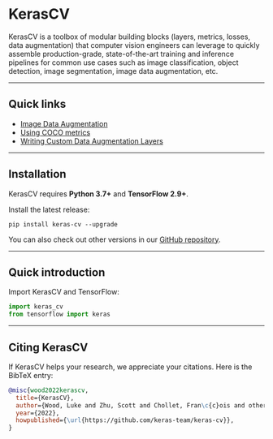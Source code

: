 # KerasCV

KerasCV is a toolbox of modular building blocks (layers, metrics, losses, data augmentation) that computer vision engineers can leverage to quickly assemble production-grade, state-of-the-art training and inference pipelines for common use cases such as image classification, object detection, image segmentation, image data augmentation, etc.

---
## Quick links

* [Image Data Augmentation](/guides/keras_cv/cut_mix_mix_up_and_rand_augment/)
* [Using COCO metrics](/guides/keras_cv/coco_metrics/)
* [Writing Custom Data Augmentation Layers](/guides/keras_cv/custom_image_augmentations/)
---
## Installation

KerasCV requires **Python 3.7+** and **TensorFlow 2.9+**.

Install the latest release:

```
pip install keras-cv --upgrade
```

You can also check out other versions in our
[GitHub repository](https://github.com/keras-team/keras-cv/releases).

---
## Quick introduction

Import KerasCV and TensorFlow:

```python
import keras_cv
from tensorflow import keras
```

---
## Citing KerasCV

If KerasCV helps your research, we appreciate your citations.
Here is the BibTeX entry:

```bibtex
@misc{wood2022kerascv,
  title={KerasCV},
  author={Wood, Luke and Zhu, Scott and Chollet, Fran\c{c}ois and others},
  year={2022},
  howpublished={\url{https://github.com/keras-team/keras-cv}},
}
```
